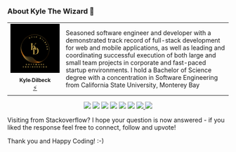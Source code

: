 ### About Kyle The Wizard 🔭 
<table>
  <tr>
    <td align="center" style="width:25%;"><a href="https://www.linkedin.com/in/kxdilbeck/"><img src="https://github.com/XYIANSoftware/images/blob/main/kxd_logos/KXD-Logo2.png?raw=true" width="350px;" alt="Kyle Dilbeck"/><br /><sub><b>Kyle Dilbeck</b></sub></a><br /><a href=https://github.com/XYIAN/yamaha-extensionPack/issues title="Developer">⚡</a></td>
    <td style="width:75%;">Seasoned software engineer and developer with a demonstrated track record of full-stack development for web and mobile applications, as well as leading and coordinating successful execution of both large and small team projects in corporate and fast-paced startup environments. I hold a Bachelor of Science degree with a concentration in Software Engineering from California State University, Monterey Bay</td>
</table>

<p align="center">
  <a href="https://KyleDilbeck.com"> <img src="https://img.shields.io/badge/My_Website-fcb103?style=for-the-badge&logo=react&logoColor=black"/></a>
<a href="https://www.linkedin.com/in/kxdilbeck/"/> <img src="https://img.shields.io/badge/LinkedIn-%230077B5.svg?&style=for-the-badge&logo=linkedin&logoColor=white"/></a>
<a href="https://stackoverflow.com/users/23149229/kyle-xyian-dilbeck"/><img src="https://img.shields.io/badge/Stack_Overflow-FE7A16?style=for-the-badge&logo=stack-overflow&logoColor=white"/></a>
<a href="https://giphy.com/channel/MrXYIAN"/><img src="https://img.shields.io/badge/Instagram-E4405F?style=for-the-badge&logo=instagram&logoColor=white"/></a>
<a href="https://marketplace.visualstudio.com/publishers/YAMAHA"><img src="https://img.shields.io/badge/Visual_Studio_Marketplace_(YAMAHA)-0078D4?style=for-the-badge&logo=visual%20studio%20code&logoColor=white"/></a>
<a href="https://marketplace.visualstudio.com/publishers/XYIAN"/><img src="https://img.shields.io/badge/Visual_Studio_Marketplace_(XYIAN)-0078D4?style=for-the-badge&logo=visual%20studio%20code&logoColor=white"/></a>
<a href="https://stackblitz.com/@XYIAN"> <img src="https://img.shields.io/badge/Stack_Blitz-black?style=for-the-badge&logo=stackblitz&logoColor=white"/> </a>
  <a href="https://xyian.com"> <img src="https://img.shields.io/badge/XYIAN_SOFTWARE-fcb103?style=for-the-badge&logo=react&logoColor=black"/></a>

</p>

Visiting from Stackoverflow? I hope your question is now answered - if you liked the response feel free to connect, follow and upvote! 

Thank you and Happy Coding! :-) 
